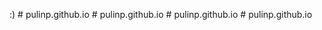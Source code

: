 :)
#   p u l i n p . g i t h u b . i o  
 #   p u l i n p . g i t h u b . i o  
 #   p u l i n p . g i t h u b . i o  
 #   p u l i n p . g i t h u b . i o  
 